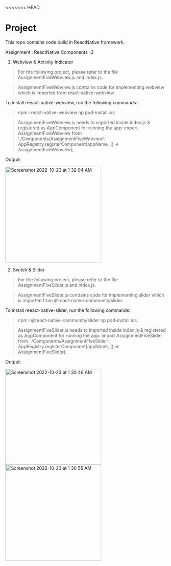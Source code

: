<<<<<<< HEAD
# Project
This repo contains code build in ReactNative framework.

Assignment : ReactNative Components -2

1. Webview & Activity Indicator
> For the following project, please refer to the file AssignmentFiveWebview.js and index.js.

> AssignmentFiveWebview.js conttains code for implementing webview which is imported from react-native-webview.

To install reeact-native-webview, run the following commands:
> npm i react-native-webview
> np pod-install ios

>  AssignmentFiveWebview.js needs to imported inside index.js & registered as AppComponent for running the app:
    import AssignmentFiveWebview from './Components/AssignmentFiveWebview';
    AppRegistry.registerComponent(appName, () => AssignmentFiveWebview);

Output:

<img width="300" alt="Screenshot 2022-10-23 at 1 32 04 AM" src="https://user-images.githubusercontent.com/56545525/197360333-539e04b0-2688-4595-8c2c-66fcc8945284.png">


2. Switch & Slider
> For the following project, please refer to the file AssignmentFiveSlider.js and index.js.

> AssignmentFiveSlider.js conttains code for implementing slider which is imported from @react-native-community/slider.

To install reeact-native-slider, run the following commands:
> npm i @react-native-community/slider
> np pod-install ios

>  AssignmentFiveSlider.js needs to imported inside index.js & registered as AppComponent for running the app:
    import AssignmentFiveSlider from './Components/AssignmentFiveSlider';
    AppRegistry.registerComponent(appName, () => AssignmentFiveSlider);

Output:

<img width="300" alt="Screenshot 2022-10-23 at 1 30 46 AM" src="https://user-images.githubusercontent.com/56545525/197360702-95f255b6-e47c-4bed-baa4-7ede97ffc8c9.png">
<img width="300" alt="Screenshot 2022-10-23 at 1 30 55 AM" src="https://user-images.githubusercontent.com/56545525/197360703-26567c91-8204-488b-9aa5-08948f3f76d1.png">

